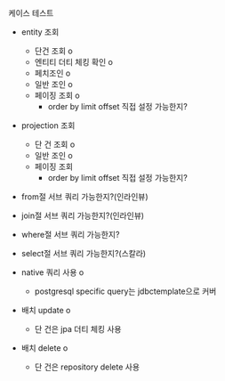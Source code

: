 
케이스 테스트

- entity 조회
	- 단건 조회 o
	- 엔티티 더티 체킹 확인 o
	- 페치조인 o 
	- 일반 조인 o
	- 페이징 조회 o
		- order by limit offset 직접 설정 가능한지?

- projection 조회
	- 단 건 조회 o
	- 일반 조인 o
	- 페이징 조회
		- order by limit offset 직접 설정 가능한지?

- from절 서브 쿼리 가능한지?(인라인뷰)
- join절 서브 쿼리 가능한지?(인라인뷰)
- where절 서브 쿼리 가능한지?
- select절 서브 쿼리 가능한지?(스칼라)

- native 쿼리 사용 o
	- postgresql specific query는 jdbctemplate으로 커버
- 배치 update o
	- 단 건은 jpa 더티 체킹 사용
- 배치 delete o
	- 단 건은 repository delete 사용
